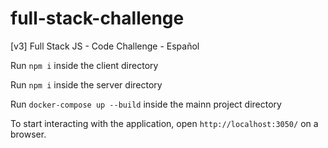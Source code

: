 # full-stack-challenge
[v3] Full Stack JS - Code Challenge - Español

Run `npm i` inside the client directory

Run `npm i` inside the server directory

Run `docker-compose up --build` inside the mainn project directory

To start interacting with the application, open `http://localhost:3050/` on a browser.
